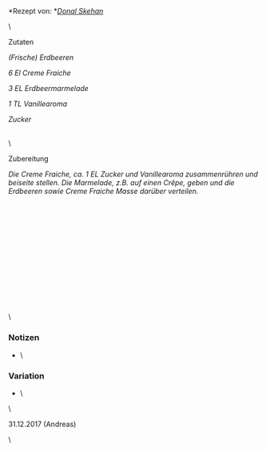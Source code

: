 ## 

*Rezept von: *[*Donal Skehan*](http://www.donalskehan.com/recipes/pancakes-three-ways/)

\

Zutaten

*(Frische) Erdbeeren*

*6 El Creme Fraiche*

*3 EL Erdbeermarmelade*

*1 TL Vanillearoma*

*Zucker*

\
\

Zubereitung

*Die Creme Fraiche, ca. 1 EL Zucker und Vanillearoma zusammenrühren und beiseite stellen. Die Marmelade, z.B. auf einen Crêpe, geben und die Erdbeeren sowie Creme Fraiche Masse darüber verteilen.*

\
\
\
\
\
\
\
\
\
\
\
\
\
\

### Notizen

* \

### Variation 

* \

\

31\.12.2017 (Andreas)

\
